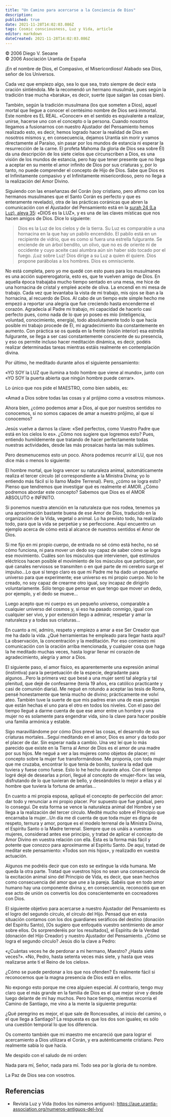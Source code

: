 ```yaml
---
title: "Un Camino para acercarse a la Conciencia de Dios"
description: 
published: true
date: 2021-11-28T14:02:03.086Z
tags: Cosmic consciousness, Luz y Vida, article
editor: markdown
dateCreated: 2021-11-28T14:02:03.086Z
---
```


<p class="v-card v-sheet theme--light grey lighten-3 px-2">© 2006 Diego V. Seoane<br>© 2006 Asociación Urantia de España</p>

¡En el nombre de Dios, el Compasivo, el Misericordioso! Alabado sea Dios, señor de los Universos.

Cada vez que empiezo algo, sea lo que sea, trato siempre de decir esta oración sintiéndola. Me la recomendó un hermano musulmán, pues según la tradición trae mucha «baraka», es decir, suerte (que salgan las cosas bien).

También, según la tradición musulmana (los que someten a Dios), aquel mortal que llegue a conocer el centésimo nombre de Dios será inmortal. Este nombre es EL REAL. «Conocer» en el sentido es equivalente a realizar, unirse, hacerse uno con el concepto o la persona. Cuando nosotros llegamos a fusionarnos con nuestro Ajustador del Pensamiento hemos realizado esto, es decir, hemos logrado hacer la realidad de Dios en nosotros mismos y, en consecuencia, dejamos Urantia sin morir y vamos directamente al Paraíso, sin pasar por los mundos de estancia ni esperar la resurrección de la carne. El profeta Mahoma (la gloria de Dios sea sobre Él) da una descripción de los siete cielos que circunscriben a Dios, es una visión de los mundos de estancia, pero hay que tener presente que no llega a aceptar en su mente el amor infinito de Dios por sus criaturas y, por lo tanto, no puede comprender el concepto de Hijo de Dios. Sabe que Dios es el Infinitamente compasivo y el Infinitamente misericordioso, pero no llega a la realización del Amor Divino.

Siguiendo con las enseñanzas del Corán (soy cristiano, pero afirmo con los hermanos musulmanes que el Santo Corán es perfecto y que es enteramente revelado), otra de las prácticas coránicas que abren la comunicación con el Ajustador del Pensamiento está en la [surah 24 (La Luz), aleya 35](/es/book/Quran/24): «DIOS es la LUZ», y es una de las claves místicas que nos hacen amigos de Dios. Dice lo siguiente:

> Dios es la Luz de los cielos y de la tierra. Su Luz es comparable a una hornacina en la que hay un pabilo encendido. El pabilo está en un recipiente de vidrio, que es como si fuera una estrella fulgurante. Se enciende de un árbol bendito, un olivo, que no es de oriente ni de occidente y cuyo aceite casi alumbra aún sin haber sido tocado por el fuego. ¡Luz sobre Luz! Dios dirige a su Luz a quien él quiere. Dios propone parábolas a los hombres. Dios es omnisciente. 

No está completa, pero yo me quedé con esto pues para los musulmanes es una acción supererogatoria, esto es, que te vuelven amigo de Dios. En aquella época trabajaba mucho tiempo sentado en una mesa, me hice de una hornacina de cristal y empleé aceite de oliva. La encendí en mi mesa de trabajo. Cada vez que levantaba la vista de mi trabajo, mis ojos se iban a la hornacina, al recuerdo de Dios. Al cabo de un tiempo este simple hecho me empezó a reportar una alegría que fue creciendo hasta encenderme el corazón. Agradecía al Padre mi trabajo, mi capacidad de hacerlo casi perfecto pues, como nada de lo que yo poseo es mío (inteligencia, voluntad, conocimiento, energía), todo absolutamente todo lo que hacía posible mi trabajo procede de Él, mi agradecimiento iba constantemente en aumento. Con práctica se os queda en la frente (visión interior) esa estrella fulgurante, se llega a ser casi constantemente consciente de su presencia, y eso os permite incluso hacer meditación dinámica, es decir, podéis realizar determinadas tareas mientras estáis realmente en contemplación divina.

Por último, he meditado durante años el siguiente pensamiento:

«YO SOY la LUZ que ilumina a todo hombre que viene al mundo», junto con «YO SOY la puerta abierta que ningún hombre puede cerrar».

Lo único que nos pide el MAESTRO, como bien sabéis, es:

«Amad a Dios sobre todas las cosas y al prójimo como a vosotros mismos».

Ahora bien, ¿cómo podemos amar a Dios, al que por nuestros sentidos no conocemos, si no somos capaces de amar a nuestro prójimo, al que sí conocemos?

Jesús vuelve a darnos la clave: «Sed perfectos, como Vuestro Padre que está en los cielos lo es». ¿Cómo nos sugiere que logremos esto? Pues, entiendo humildemente que tratando de hacer perfectamente todas nuestras actividades, desde las más prosaicas hasta las más sublimes.

Pero desmenucemos esto un poco. Ahora podemos recurrir al LU, que nos dice más o menos lo siguiente:

El hombre mortal, que logra vencer su naturaleza animal, automáticamente realiza el tercer círculo (el correspondiente a la Ministra Divina; yo lo entiendo más fácil si lo llamo Madre Terrenal). Pero, ¿cómo se logra esto? Pienso que tendremos que investigar qué es realmente el AMOR. ¿Cómo podremos abordar este concepto? Sabemos que Dios es el AMOR ABSOLUTO e INFINITO.

Si ponemos nuestra atención en la naturaleza que nos rodea, tenemos ya una aproximación bastante buena de ese Amor de Dios, traducido en la organización de la Vida, vegetal o animal. Lo ha previsto todo, ha realizado todo, para que la vida se perpetúe y se perfeccione. Aquí encuentro un ejemplo acerca de cómo está al alcance de nuestros sentidos el Amor de Dios.

Si me fijo en mi propio cuerpo, de entrada no sé cómo está hecho, no sé cómo funciona, ni para mover un dedo soy capaz de saber cómo se logra ese movimiento. Cuáles son los músculos que intervienen, qué estímulos eléctricos hacen posible el movimiento de los músculos que participan, por qué canales nerviosos se transmiten o en qué parte de mi cerebro surge el impulso...Lo que sí tengo claro es que mi Padre me ha dado un pequeño universo para que experimente; ese universo es mi propio cuerpo. No lo he creado, no soy capaz de crearme otro igual, soy incapaz de dirigirlo voluntariamente. Sólo tengo que pensar en que tengo que mover un dedo, por ejemplo, y el dedo se mueve... 

Luego acepto que mi cuerpo es un pequeño universo, comparable a cualquier universo del cosmos y, si eso ha pasado conmigo, igual con cualquier ser vivo, y por extensión llego a admirar, respetar y amar la naturaleza y a todas sus criaturas...

En cuanto a mí, admiro, respeto y empiezo a amar a ese Ser Creador que me ha dado la vida. ¿Qué herramientas he empleado para llegar hasta aquí? La observación, la concentración y la meditación. Por eso comienzo mi comunicación con la oración arriba mencionada, y cualquier cosa que haga la he meditado muchas veces, hasta lograr llenar mi corazón de agradecimiento, alegría y amor a Dios.

El siguiente paso, el amor físico, es aparentemente una expresión animal (instintiva) para la perpetuación de la especie, degradante para algunos...Pero la primera vez que besé a una mujer sentí tal alegría y tal plenitud, que dejé de confesarme (tenía 19 años, era católico practicante y casi de comunión diaria). Me negué en rotundo a aceptar las tesis de Roma, pensé honestamente que tenía mucho de divino; prácticamente me volví ateo. También tuve la suerte de que mis padres eran una de esas parejas que están hechas el uno para el otro en todos los niveles. Con el paso del tiempo llegué a darme cuenta de que ese amor entre un hombre y una mujer no es solamente para engendrar vida, sino la clave para hacer posible una familia armónica y estable.

Sigo maravillándome por cómo Dios prevé las cosas, el desarrollo de sus criaturas mortales...Seguí meditando en el amor, Dios es amor y da todo por el placer de dar. Sin esperar nada a cambio. Una vez leí que lo más parecido que existe en la Tierra al Amor de Dios es el amor de una madre por sus hijos. Me negué a ver a las mujeres como objetos de placer; mi concepto sobre la mujer fue transformándose. Me proponía, con toda mujer que me cruzaba, encontrar lo que tenía de bonito, tuviera la edad que tuviera y fuese como fuese. Esto lo he hecho durante años. Con el tiempo logré dejé de desearlas a priori, llegué al concepto de «mujer-flor»: las veía, disfrutando de lo que tuvieran de bello, y deseándoles lo mejor a ellas y al hombre que tuviera la fortuna de amarlas...

En cuanto a mi propia esposa, apliqué el concepto de perfección del amor: dar todo y renunciar a mi propio placer. Por supuesto que fue gradual, pero lo conseguí. De esta forma se vence la naturaleza animal del Hombre y se llega a la realización del tercer círculo. Medité mucho sobre el Principio que encarnaba la mujer...Un día me di cuenta de que toda mujer es digna de respeto, ternura y amor, porque es el modelo terrenal de la Ministra Divina, el Espíritu Santo o la Madre terrenal. Siempre que os unáis a vuestras mujeres, considerad antes ese principio, y tratad de aplicar el concepto de Amor Divino en vuestra relación con ella. Ésta es la forma más fácil y potente que conozco para aproximarme al Espíritu Santo. De aquí, tratad de meditar este pensamiento: «Todos son mis hijos», y realizadlo en vuestra actuación.

Algunos me podréis decir que con esto se extingue la vida humana. Me queda la otra parte. Tratad que vuestros hijos no sean una consecuencia de la excitación animal sino del Principio de Vida, es decir, que sean hechos como consecuencia del amor que une a la pareja. Sabéis que en todo amor humano hay una componente divina y, en consecuencia, reconocéis que en ese acto de unión os convertís los dos conscientemente en cocreadores con Dios.

El siguiente objetivo para acercarse a nuestro Ajustador del Pensamiento es el logro del segundo círculo, el círculo del Hijo. Pensad que en esta situación contamos con los dos guardianes seráficos del destino (donación del Espíritu Santo), [Os sugiero que enfoquéis vuestro sentimiento de amor sobre ellos. Os sorprenderéis por los resultados], el Espíritu de la Verdad (donación del Hijo Creador) y nuestro Ajustador del Pensamiento. ¿Cómo se logra el segundo círculo? Jesús dio la clave a Pedro:

«¿Cuántas veces he de perdonar a mi hermano, Maestro? ¿Hasta siete veces?». «No, Pedro, hasta setenta veces más siete, y hasta que veas realizarse ante ti el Reino de los cielos».

¿Cómo se puede perdonar a los que nos ofenden? Es realmente fácil si reconocemos que la magna presencia de Dios está en ellos.

No expongo esto porque me crea alguien especial. Al contrario, tengo muy claro que el más grande en la familia de Dios es el que mejor sirve y desde luego delante de mí hay muchos. Pero hace tiempo, mientras recorría el Camino de Santiago, me vino a la mente la siguiente pregunta:

¿Qué peregrino es mejor, el que sale de Roncesvalles, al inicio del camino, o el que llega a Santiago? La respuesta es que los dos son iguales; es sólo una cuestión temporal lo que los diferencia.

Os comento también que mi maestro me encareció que para lograr el acercamiento a Dios utilizara el Corán, y era auténticamente cristiano. Pero realmente sabía lo que hacía.

Me despido con el saludo de mi orden:

Nada para mí, Señor, nada para mí. Todo sea por la gloria de tu nombre.

La Paz de Dios sea con vosotros.

## Referencias

- Revista Luz y Vida (todos los números antiguos): https://aue.urantia-association.org/numeros-antiguos-del-lyv/